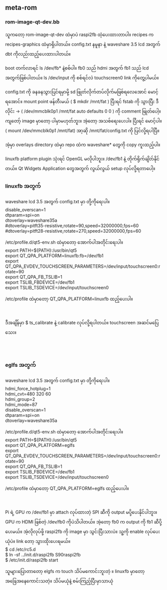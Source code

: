 
<h2> meta-rom </h2> 
    <h3>rom-image-qt-dev.bb</h3>
      <p> သူကတော့ rom-image-qt-dev ထဲမှာပဲ raspi2fb ထဲ့ပေးထားတာပါ။ recipes က recipes-graphics ထဲမှာရှိပါတယ်။ config.txt နမူနာ နဲ့ waveshare 3.5 lcd အတွက် dbt ကိုလည်းထည့်ပေးထားပါတယ်။ </p>
      <p> boot တက်လာရင် ls /dev/fb* နဲ့စစ်ပါ။ fb0 သည် hdmi အတွက် fb1 သည် lcd အတွက်ဖြစ်ပါတယ်။ ls /dev/input ကို စစ်ရင်လဲ touchscreen0 
      link ကိုတွေ့ပါမယ်။ </p>
      <p> config.txt ကို ခနခနသွားပြင်ရမှာမို့ sd ဖြုတ်လိုက်တပ်လိုက်မဖြစ်ရလေအောင် မောင့်ရအောင်။ mount point ဖန်တီးမယ် ( $ mkdir /mnt/fat ) ပြီးရင် fstab ကို သွားပြီး ဒီလိုင်း -> ( /dev/mmcblk0p1 /mnt/fat auto defaults 0 0 ) ကို comment ဖြုတ်ပေါ့။ ကျတော့် image မှာတော့ ပါမှာမဟုတ်ဘူး။ အဲ့တော့ အသစ်ရေးပေးပါ။ ပြီးရင် မောင့်ပါ။ ( mount /dev/mmcblk0p1 /mnt/fat) အာ့ဆို /mnt/fat/config.txt ကို ပြင်လို့ရပါပြီ။ </p>
      <p> အဲ့မှာ overlays directory ထဲမှာ repo ထဲက waveshare* တွေကို copy ကူးထည့်ပါ။ </p>
      <p> linuxfb platform plugin သုံးရင် OpenGL မလိုပါဘူး။ /dev/fb1 နဲ့ တိုက်ရိုက်ချိတ်နိုင်တယ်။ Qt Widgets Application တွေအတွက် လွယ်လွယ် setup လုပ်လို့ရတာပေါ့။ </p>
<h3>linuxfb အတွက် </h3>
<p> waveshare lcd 3.5 အတွက် config.txt မှာ  တို့ကိုရေးပါ။ <br>
disable_overscan=1 <br>
dtparam=spi=on<br>
dtoverlay=waveshare35a<br>
#dtoverlay=pitft35-resistive,rotate=90,speed=32000000,fps=60   <br>  
#dtoverlay=pitft28-resistive,rotate=270,speed=32000000,fps=60<br>
      </p>
      <p> /etc/profile.d/qt5-env.sh ထဲမှာတော့ အောက်ပါအတိုင်းရေးပါ။ <br>
export PATH=${PATH}:/usr/bin/qt5<br>
export QT_QPA_PLATFORM=linuxfb:fb=/dev/fb1<br>
export QT_QPA_EVDEV_TOUCHSCREEN_PARAMETERS=/dev/input/touchscreen0:rotate=90<br>
export QT_QPA_FB_TSLIB=1<br>
export TSLIB_FBDEVICE=/dev/fb1<br>
export TSLIB_TSDEVICE=/dev/input/touchscreen0<br>
</p>
<p> /etc/profile ထဲမှာတော့ QT_QPA_PLATFORM=linuxfb ထည့်ပေးပါ။</p><br>
<p> ဒီအချိန်မှာ $ ts_calibrate နဲ့ calibrate လုပ်လို့ရပါတယ်။ touchscreen အဆင်မပြေသေး။ </p><br><br>
<h3>eglfs အတွက် </h3>
<p> waveshare lcd 3.5 အတွက် config.txt မှာ  တို့ကိုရေးပါ။ <br>
hdmi_force_hotplug=1 <br>
hdmi_cvt=480 320 60<br>
hdmi_group=2 <br>
hdmi_mode=87 <br>
disable_overscan=1 <br>
dtparam=spi=on<br>
dtoverlay=waveshare35a<br>
      </p>
      <p> /etc/profile.d/qt5-env.sh ထဲမှာတော့ အောက်ပါအတိုင်းရေးပါ။ <br>
export PATH=${PATH}:/usr/bin/qt5<br>
export QT_QPA_PLATFORM=eglfs<br>
export QT_QPA_EVDEV_TOUCHSCREEN_PARAMETERS=/dev/input/touchscreen0:rotate=90<br>
export QT_QPA_FB_TSLIB=1<br>
export TSLIB_FBDEVICE=/dev/fb1<br>
export TSLIB_TSDEVICE=/dev/input/touchscreen0<br>
</p>
<p> /etc/profile ထဲမှာတော့ QT_QPA_PLATFORM=eglfs ထည့်ပေးပါ။</p><br>
<p> Pi ရဲ့ GPU က /dev/fb1 မှာ attach လုပ်ထားတဲ့ SPI ဆီကို output မပို့ပေးနိုင်ပါဘူး။ GPU က HDMI ဖြစ်တဲ့ /dev/fb0 ကိုပဲသိပါတယ်။ အဲ့တော့ fb0 က output ကို fb1 ဆီပို့ပေးမယ်။ အဲ့လိုလုပ်ဖို့ raspi2fb ကို image မှာ သွင်းပြီးသားပဲ။ သူ့ကို enable လုပ်ပေးယုံပဲ။ link တော့ သွားထိုးပေးရမယ်။ <br>
  $ cd /etc/rc5.d <br>
  $ ln -sf ../init.d/raspi2fb S90raspi2fb <br>
  $ /etc/init.d/raspi2fb start <br>
</p>
<p> သူများပြောတာတော့ elgfs က touch သိပ်မကောင်းဘူးတဲ့ ။ linuxfb  မှာတော့ အခြေအနေကောင်းသတဲ့။ သိပ်မယုံနဲ့ စမ်းကြည့်ပြီးမှာသာယုံ </p>



